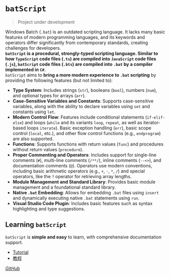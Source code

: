 # `batScript`

> Project under development  

Windows Batch (`.bat`) is an outdated scripting language. It lacks many basic features of modern programming languages, and its keywords and operators differ significantly from contemporary standards, creating challenges for developers.  
**`batScript` is a procedural, strongly-typed scripting language. Similar to how `TypeScript` code files (`.ts`) are compiled into `JavaScript` code files (`.js`), `batScript` code files (`.bts`) are compiled into `.bat` by a compiler implemented in `C#`.**  
`batScript` aims to **bring a more modern experience to `.bat` scripting** by providing the following features (but not limited to):  

- **Type System**: Includes strings (`str`),  booleans (`bool`), numbers (`num`), and optional types for arrays (`arr`).  
- **Case-Sensitive Variables and Constants**: Supports case-sensitive variables, along with the ability to declare variables using `set` and constants using `let`.  
- **Modern Control Flow**: Features include conditional statements (`if-elif-else`) and loops (`while` and its variants `loop`, `repeat`, as well as iterator-based loops `iterate`). Basic exception handling (`err`), basic scope control (`local`, etc.), and other flow control functions (e.g., `endprogram`) are also supported.  
- **Functions**: Supports functions with return values (`func`) and procedures without return values (`procedure`).  
- **Proper Commenting and Operators**: Includes support for single-line comments (`#`), multi-line comments (`/**/`), inline comments (`--<>`), and documentation comments (`@`). Operators use modern conventions, including basic arithmetic operators (e.g., `+`, `-`, `*`, `/`) and special operators, like the `?` operator for retrieving array lengths.  
- **Module Management and Standard Library**: Provides basic module management and a foundational standard library.  
- **Native `.bat` Embedding**: Allows for embedding `.bat` files using `insert` and dynamically executing native `.bat` statements using `run`.  
- **Visual Studio Code Plugin**: Includes basic features such as syntax highlighting and type suggestions.  

## Learning `batScript`

`batScript` is **simple and easy** to learn, with comprehensive documentation support.  

- [Tutorial](./doc/en/README.md)  
- [教程](./doc/zh/简介.md)  

*[GitHub](https://github.com/Water-Run/batScript)*
